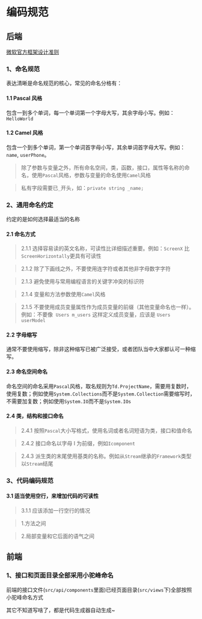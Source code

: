 # 编码规范

## 后端

[微软官方框架设计准则](https://docs.microsoft.com/zh-cn/dotnet/standard/design-guidelines/)

### 1、命名规范

表达清晰是命名规范的核心，常见的命名分格有：

#### 1.1 Pascal 风格

包含一到多个单词，每一个单词第一个字母大写，其余字母小写。例如：`HelloWorld`

#### 1.2 Camel 风格

包含一个到多个单词，第一个单词首字母小写，其余单词首字母大写。例如：`name`, `userPhone`。

> 除了参数与变量之外，所有命名空间，类，函数，接口，属性等名称的命名，使用`Pascal`风格，参数与变量的命名使用`Camel`风格

> 私有字段需要已`_`开头，如：`private string _name;`

### 2、通用命名约定

约定的是如何选择最适当的名称

#### 2.1 命名方式

> 2.1.1 选择容易读的英文名称，可读性比详细描述重要。例如：`ScreenX` 比 `ScreenHorizontally`更具有可读性

> 2.1.2 除了下画线之外，不要使用连字符或者其他非字母数字字符

> 2.1.3 避免使用与常用编程语言的关键字冲突的标识符

> 2.1.4 变量和方法参数使用`Camel`风格

> 2.1.5 不要使用成员变量属性作为成员变量的前缀（其他变量命名也一样）。例如：不要像  `Users m_users` 这样定义成员变量，应该是 `Users userModel`

#### 2.2 字母缩写

通常不要使用缩写，除非这种缩写已被广泛接受，或者团队当中大家都认可一种缩写。

#### 2.3 命名空间命名

命名空间的命名采用`Pascal`风格，取名规则为`Td.ProjectName`，需要用复数时，使用复数；例如使用`System.Collections`而不是`System.Collection`需要缩写时，不需要加复数；例如使用`System.IO`而不是`System.IOs`

#### 2.4 类，结构和接口命名

> 2.4.1 按照`Pascal`大小写格式，使用名词或者名词短语为类，接口和值命名

> 2.4.2 接口命名以字母 I 为前缀，例如`Icomponent`

> 2.4.3 派生类的末尾使用基类的名称。例如从`Stream`继承的`Framework`类型以`Stream`结尾

### 3、代码编码规范

#### 3.1 适当使用空行，来增加代码的可读性

> 3.1.1 应该添加一行空行的情况

> 1.方法之间

> 2.局部变量和它后面的语气之间

## 前端

### 1、接口和页面目录全部采用小驼峰命名

前端的接口文件(`src/api/components`里面)已经页面目录(`src/views`下)全部按照小驼峰命名方式

<nm-img id="20191012142919" />

其它不知道写啥了，都是代码生成器自动生成~
